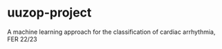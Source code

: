 # uuzop-project
A machine learning approach for the classification of cardiac arrhythmia, FER 22/23
